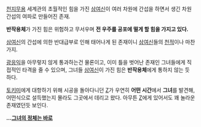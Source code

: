 [천지무용](%EC%B2%9C%EC%A7%80%EB%AC%B4%EC%9A%A9.md) 세계관의 초월적인 힘을 가진
[삼여신](%EC%82%BC%EC%97%AC%EC%8B%A0.md)이 여러 차원에 간섭을 하면서 생긴 차원간섭의 여파로 만들어진 존재.

**반작용체**가 가진 힘은 위험하고 무서우며 **전 우주를 공포에 떨게 할 힘을 가지고 있다.**

[삼여신](%EC%82%BC%EC%97%AC%EC%8B%A0.md)의 간섭에 의한 반대급부로 인해 태어나게 된 존재이니
[삼여신](%EC%82%BC%EC%97%AC%EC%8B%A0.md)들의 [천적](%EC%B2%9C%EC%A0%81.md)이나
마찬가지.

[광응익](%EA%B4%91%EC%9D%91%EC%9D%B5.md)을 아무렇지 않게 통과하는건 물론이고, 이미 틀을 벗어난 존재인
그녀들에게 직접적인 타격을 줄 수 있으며, 그녀들 [삼여신](%EC%82%BC%EC%97%AC%EC%8B%A0.md)이 가진 힘은
**반작용체**에게 통하지 않는 듯 하다.

[토키미](%ED%86%A0%ED%82%A4%EB%AF%B8.md)에게 대항하기 위해 시공을 돌아다니던 [Z](Z.md)가 우연히
**어떤 시간**에서 **그녀**를 발견해, 어떤식으로 설득했는지 몰라도 그곳에서 데리고 왔다. 아무튼 [Z](Z.md)에게 있어서도
꽤 놀라운 존재였던듯 보인다.

**…[그녀의 정체는 바로](%EB%A7%88%EC%82%AC%ED%82%A4%20%EB%AF%B8%EC%82%AC%ED%82%A4.md)**

  


